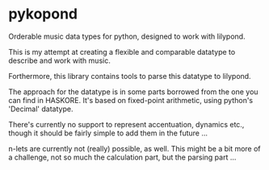 pykopond
========

Orderable music data types for python, designed to work with lilypond.

This is my attempt at creating a flexible and comparable datatype
to describe and work with music.

Forthermore, this library contains tools to parse this datatype to lilypond.

The approach for the datatype is in some parts borrowed from the one you can find in HASKORE.
It's based on fixed-point arithmetic, using python's 'Decimal' datatype.

There's currently no support to represent accentuation, dynamics etc., though it should
be fairly simple to add them in the future ...

n-lets are currently not (really) possible, as well. This might be a bit more of a
challenge, not so much the calculation part, but the parsing part ...
